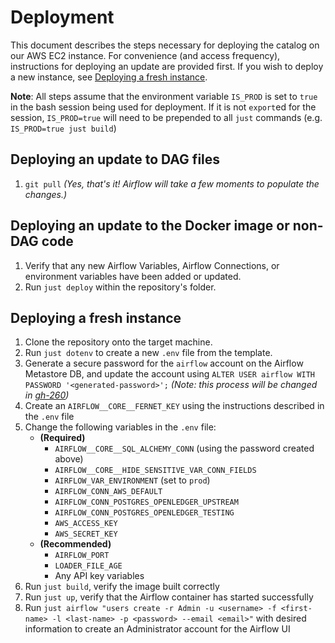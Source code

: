 # Deployment

This document describes the steps necessary for deploying the catalog on our AWS EC2 instance.
For convenience (and access frequency), instructions for deploying an update are provided first.
If you wish to deploy a new instance, see [Deploying a fresh instance](#deploying-a-fresh-instance).

**Note**: All steps assume that the environment variable `IS_PROD` is set to `true` in the bash session being used for deployment.
If it is not `export`ed for the session, `IS_PROD=true` will need to be prepended to all `just` commands (e.g. `IS_PROD=true just build`)

## Deploying an update to DAG files

1. `git pull` _(Yes, that's it! Airflow will take a few moments to populate the changes.)_

## Deploying an update to the Docker image or non-DAG code

1. Verify that any new Airflow Variables, Airflow Connections, or environment variables have been added or updated.
2. Run `just deploy` within the repository's folder.

## Deploying a fresh instance

1. Clone the repository onto the target machine.
2. Run `just dotenv` to create a new `.env` file from the template.
3. Generate a secure password for the `airflow` account on the Airflow Metastore DB, and update the account using `ALTER USER airflow WITH PASSWORD '<generated-password>';` _(Note: this process will be changed in [gh-260](https://github.com/zackkrida/fauxpenverse-catalog/issues/260))_
4. Create an `AIRFLOW__CORE__FERNET_KEY` using the instructions described in the `.env` file
5. Change the following variables in the `.env` file:
   - **(Required)**
     - `AIRFLOW__CORE__SQL_ALCHEMY_CONN` (using the password created above)
     - `AIRFLOW__CORE__HIDE_SENSITIVE_VAR_CONN_FIELDS`
     - `AIRFLOW_VAR_ENVIRONMENT` (set to `prod`)
     - `AIRFLOW_CONN_AWS_DEFAULT`
     - `AIRFLOW_CONN_POSTGRES_OPENLEDGER_UPSTREAM`
     - `AIRFLOW_CONN_POSTGRES_OPENLEDGER_TESTING`
     - `AWS_ACCESS_KEY`
     - `AWS_SECRET_KEY`
   - **(Recommended)**
     - `AIRFLOW_PORT`
     - `LOADER_FILE_AGE`
     - Any API key variables
6. Run `just build`, verify the image built correctly
7. Run `just up`, verify that the Airflow container has started successfully
8. Run `just airflow "users create -r Admin -u <username> -f <first-name> -l <last-name> -p <password> --email <email>"` with desired information to create an Administrator account for the Airflow UI
